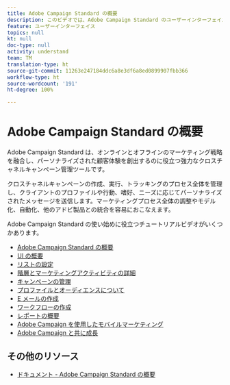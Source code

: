 ```yaml
---
title: Adobe Campaign Standard の概要
description: このビデオでは、Adobe Campaign Standard のユーザーインターフェイス、主な機能、およびコア機能の概要を説明します。
feature: ユーザーインターフェイス
topics: null
kt: null
doc-type: null
activity: understand
team: TM
translation-type: ht
source-git-commit: 11263e247184ddc6a8e3df6a8ed0899907fbb366
workflow-type: ht
source-wordcount: '191'
ht-degree: 100%

---
```



# Adobe Campaign Standard の概要

Adobe Campaign Standard は、オンラインとオフラインのマーケティング戦略を融合し、パーソナライズされた顧客体験を創出するのに役立つ強力なクロスチャネルキャンペーン管理ツールです。

クロスチャネルキャンペーンの作成、実行、トラッキングのプロセス全体を管理し、クライアントのプロファイルや行動、嗜好、ニーズに応じてパーソナライズされたメッセージを送信します。マーケティングプロセス全体の調整やモデル化、自動化、他のアドビ製品との統合を容易におこなえます。

Adobe Campaign Standard の使い始めに役立つチュートリアルビデオがいくつかあります。

* [Adobe Campaign Standard の概要](/help/getting-started/adobe-campaign-standard-introduction.md)
* [UI の概要](/help/getting-started/getting-started-with-the-ui.md)
* [リストの設定](/help/getting-started/configure-a-list.md)
* [階層とマーケティングアクティビティの詳細](/help/getting-started/explore-hierarchy-and-marketing-activities.md)
* [キャンペーンの管理](/help/getting-started/managing-campaigns.md)
* [プロファイルとオーディエンスについて](/help/getting-started/understanding-profiles-and-audiences.md)
* [E メールの作成](https://experienceleague.adobe.com/docs/campaign-standard-learn/tutorials/communication-channels/email/create-email-from-homepage.html?lang=ja)
* [ワークフローの作成](/help/managing-processes-and-data/creating-a-workflow.md)
* [レポートの概要](/help/getting-started/reporting-with-adobe-campaign-introduction.md)
* [Adobe Campaign を使用したモバイルマーケティング](/help/getting-started/mobile-marketing-with-adobe-campaign.md)
* [Adobe Campaign と共に成長](/help/getting-started/growing-with-adobe-campaign.md)

## その他のリソース

* [ドキュメント - Adobe Campaign Standard の概要](https://docs.adobe.com/content/help/ja-JP/campaign-standard/using/getting-started/about-campaign-standard.html)
